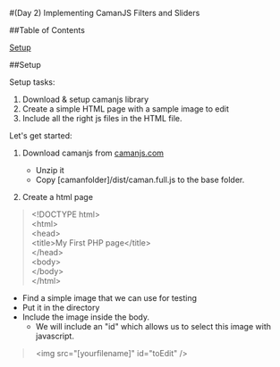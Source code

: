 #(Day 2) Implementing CamanJS Filters and Sliders

##Table of Contents

<a href="#setup">Setup</a>


##<a name="setup"></a>Setup

Setup tasks:

1. Download & setup camanjs library
2. Create a simple HTML page with a sample image to edit
3. Include all the right js files in the HTML file.

Let's get started:

1. Download camanjs from [camanjs.com](http://camanjs.com)
	- Unzip it
	- Copy [camanfolder]/dist/caman.full.js to the base folder.

2. Create a html page

> &lt;!DOCTYPE html&gt;  
> &lt;html&gt;  
> &lt;head&gt;  
> &lt;title&gt;My First PHP page&lt;/title&gt;  
> &lt;/head&gt;  
> &lt;body&gt;  
> &lt;/body&gt;  
> &lt;/html&gt;  

- Find a simple image that we can use for testing
- Put it in the directory
- Include the image inside the body.
	* We will include an "id" which allows us to select this image with javascript.

> &nbsp; &lt;img src="[yourfilename]" id="toEdit" />


